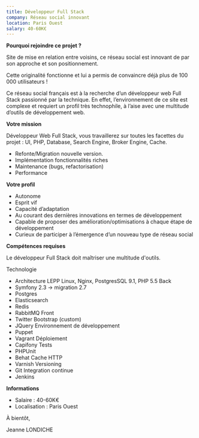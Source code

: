 ```yaml
---
title: Développeur Full Stack
company: Réseau social innovant
location: Paris Ouest
salary: 40-60K€
---
```


<strong>Pourquoi rejoindre ce projet ?</strong>

Site de mise en relation entre voisins, ce réseau social est innovant de par son approche et son positionnement. 

Cette originalité fonctionne et lui a permis de convaincre déjà plus de 100 000 utilisateurs !

Ce réseau social français est à la recherche d’un développeur web Full Stack passionné par la technique.
En effet, l’environnement de ce site est complexe et requiert un profil très technophile, à l’aise avec une multitude d’outils de développement web.

<strong>Votre mission</strong>

Développeur Web Full Stack, vous travaillerez sur toutes les facettes du projet : UI, PHP, Database, Search Engine, Broker Engine, Cache.

- Refonte/Migration nouvelle version.
- Implémentation fonctionnalités riches
- Maintenance (bugs, refactorisation)
- Performance

<strong>Votre profil</strong>

- Autonome
- Esprit vif
- Capacité d’adaptation
- Au courant des dernières innovations en termes de développement
- Capable de proposer des amélioration/optimisations à chaque étape de développement
- Curieux de participer à l’émergence d’un nouveau type de réseau social

<strong>Compétences requises</strong>

Le développeur Full Stack doit maîtriser une multitude d'outils.

Technologie
- Architecture LEPP Linux, Nginx, PostgresSQL 9.1, PHP 5.5
Back
- Symfony 2.3 -> migration 2.7
- Postgres
- Elasticsearch
- Redis
- RabbitMQ
Front
- Twitter Bootstrap (custom)
- JQuery
Environnement de développement
- Puppet
- Vagrant
Déploiement
- Capifony
Tests
- PHPUnit
- Behat
Cache HTTP
- Varnish
Versioning
- Git
Integration continue
- Jenkins

<strong>Informations</strong>

- Salaire : 40-60K€
- Localisation : Paris Ouest

À bientôt,

Jeanne LONDICHE